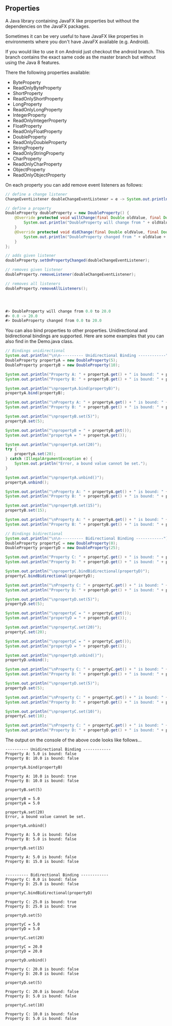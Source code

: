 ## Properties
A Java library containing JavaFX like properties but 
without the dependencies on the JavaFX packages.

Sometimes it can be very useful to have JavaFX like properties in environments
where you don't have JavaFX available (e.g. Android).

If you would like to use it on Android just checkout the android branch. This branch
contains the exact same code as the master branch but without using the Java 8 features.

There the following properties available:
- ByteProperty
- ReadOnlyByteProperty
- ShortProperty
- ReadOnlyShortProperty
- LongProperty
- ReadOnlyLongProperty
- IntegerProperty
- ReadOnlyIntegerProperty
- FloatProperty
- ReadOnlyFloatProperty
- DoubleProperty
- ReadOnlyDoubleProperty
- StringProperty
- ReadOnlyStringProperty
- CharProperty
- ReadOnlyCharProperty
- ObjectProperty
- ReadOnlyObjectProperty

On each property you can add remove event listeners as follows:
```Java
// define a change listener
ChangeEventListener doubleChangeEventListener = e -> System.out.println(e.getOldValue() + " -> " + e.getValue());

// define a property
DoubleProperty doubleProperty = new DoubleProperty() {
    @Override protected void willChange(final Double oldValue, final Double newValue) {
        System.out.println("DoubleProperty will change from " + oldValue + " to " + newValue);
    }
    @Override protected void didChange(final Double oldValue, final Double newValue) {
        System.out.println("DoubleProperty changed from " + oldValue + " to " + newValue);
    }
};

// adds given listener
doubleProperty.setOnPropertyChanged(doubleChangeEventListener);

// removes given listener
doubleProperty.removeListener(doubleChangeEventListener);

// removes all listeners
doubleProperty.removeAllListeners();




#> DoubleProperty will change from 0.0 to 20.0
#> 0.0 -> 20.0
#> DoubleProperty changed from 0.0 to 20.0
```

You can also bind properties to other properties. Unidirectional and bidirectional
bindings are supported. 
Here are some examples that you can also find in the Demo.java class.

````java
// Bindings unidirectional
System.out.println("\n\n---------- Unidirectional Binding ------------");
DoubleProperty propertyA = new DoubleProperty(5);
DoubleProperty propertyB = new DoubleProperty(10);

System.out.println("Property A: " + propertyA.get() + " is bound: " + propertyA.isBound());
System.out.println("Property B: " + propertyB.get() + " is bound: " + propertyB.isBound());

System.out.println("\npropertyA.bind(propertyB)");
propertyA.bind(propertyB);

System.out.println("\nProperty A: " + propertyA.get() + " is bound: " + propertyA.isBound());
System.out.println("Property B: " + propertyB.get() + " is bound: " + propertyB.isBound());

System.out.println("\npropertyB.set(5)");
propertyB.set(5);

System.out.println("\npropertyB = " + propertyB.get());
System.out.println("propertyA = " + propertyA.get());

System.out.println("\npropertyA.set(20)");
try {
    propertyA.set(20);
} catch (IllegalArgumentException e) {
    System.out.println("Error, a bound value cannot be set.");
}

System.out.println("\npropertyA.unbind()");
propertyA.unbind();

System.out.println("\nProperty A: " + propertyA.get() + " is bound: " + propertyA.isBound());
System.out.println("Property B: " + propertyB.get() + " is bound: " + propertyB.isBound());

System.out.println("\npropertyB.set(15)");
propertyB.set(15);

System.out.println("\nProperty A: " + propertyA.get() + " is bound: " + propertyA.isBound());
System.out.println("Property B: " + propertyB.get() + " is bound: " + propertyB.isBound());

// Bindings bidirectional
System.out.println("\n\n---------- Bidirectional Binding ------------");
DoubleProperty propertyC = new DoubleProperty(0);
DoubleProperty propertyD = new DoubleProperty(25);

System.out.println("Property C: " + propertyC.get() + " is bound: " + propertyC.isBound());
System.out.println("Property D: " + propertyD.get() + " is bound: " + propertyD.isBound());

System.out.println("\npropertyC.bindBidirectional(propertyD)");
propertyC.bindBidirectional(propertyD);

System.out.println("\nProperty C: " + propertyC.get() + " is bound: " + propertyC.isBound());
System.out.println("Property D: " + propertyD.get() + " is bound: " + propertyD.isBound());

System.out.println("\npropertyD.set(5)");
propertyD.set(5);

System.out.println("\npropertyC = " + propertyC.get());
System.out.println("propertyD = " + propertyD.get());

System.out.println("\npropertyC.set(20)");
propertyC.set(20);

System.out.println("\npropertyC = " + propertyC.get());
System.out.println("propertyD = " + propertyD.get());

System.out.println("\npropertyD.unbind()");
propertyD.unbind();

System.out.println("\nProperty C: " + propertyC.get() + " is bound: " + propertyC.isBound());
System.out.println("Property D: " + propertyD.get() + " is bound: " + propertyD.isBound());

System.out.println("\npropertyD.set(5)");
propertyD.set(5);

System.out.println("\nProperty C: " + propertyC.get() + " is bound: " + propertyC.isBound());
System.out.println("Property D: " + propertyD.get() + " is bound: " + propertyD.isBound());

System.out.println("\npropertyC.set(10)");
propertyC.set(10);

System.out.println("\nProperty C: " + propertyC.get() + " is bound: " + propertyC.isBound());
System.out.println("Property D: " + propertyD.get() + " is bound: " + propertyD.isBound());
````

The output on the console of the above code looks like follows...

```
---------- Unidirectional Binding ------------
Property A: 5.0 is bound: false
Property B: 10.0 is bound: false

propertyA.bind(propertyB)

Property A: 10.0 is bound: true
Property B: 10.0 is bound: false

propertyB.set(5)

propertyB = 5.0
propertyA = 5.0

propertyA.set(20)
Error, a bound value cannot be set.

propertyA.unbind()

Property A: 5.0 is bound: false
Property B: 5.0 is bound: false

propertyB.set(15)

Property A: 5.0 is bound: false
Property B: 15.0 is bound: false


---------- Bidirectional Binding ------------
Property C: 0.0 is bound: false
Property D: 25.0 is bound: false

propertyC.bindBidirectional(propertyD)

Property C: 25.0 is bound: true
Property D: 25.0 is bound: true

propertyD.set(5)

propertyC = 5.0
propertyD = 5.0

propertyC.set(20)

propertyC = 20.0
propertyD = 20.0

propertyD.unbind()

Property C: 20.0 is bound: false
Property D: 20.0 is bound: false

propertyD.set(5)

Property C: 20.0 is bound: false
Property D: 5.0 is bound: false

propertyC.set(10)

Property C: 10.0 is bound: false
Property D: 5.0 is bound: false
```